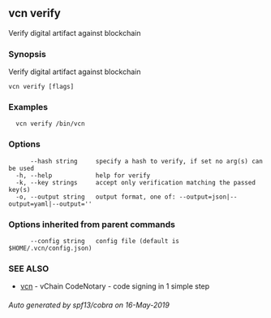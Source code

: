 ## vcn verify

Verify digital artifact against blockchain

### Synopsis

Verify digital artifact against blockchain

```
vcn verify [flags]
```

### Examples

```
  vcn verify /bin/vcn
```

### Options

```
      --hash string     specify a hash to verify, if set no arg(s) can be used
  -h, --help            help for verify
  -k, --key strings     accept only verification matching the passed key(s)
  -o, --output string   output format, one of: --output=json|--output=yaml|--output=''
```

### Options inherited from parent commands

```
      --config string   config file (default is $HOME/.vcn/config.json)
```

### SEE ALSO

* [vcn](vcn.md)	 - vChain CodeNotary - code signing in 1 simple step

###### Auto generated by spf13/cobra on 16-May-2019
